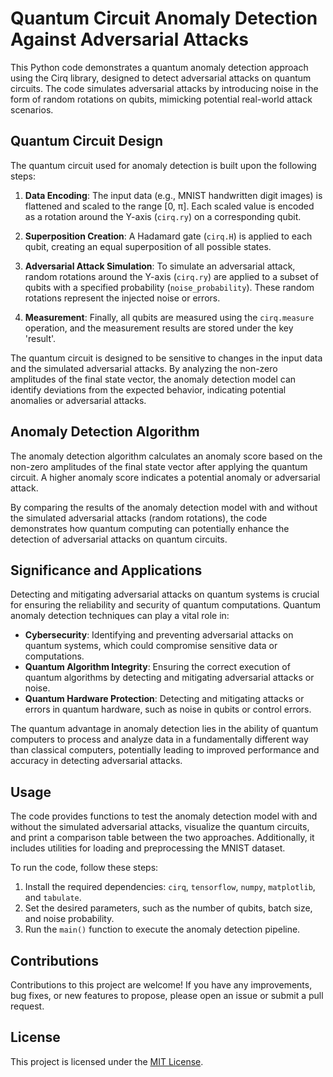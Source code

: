 # Quantum Circuit Anomaly Detection Against Adversarial Attacks

This Python code demonstrates a quantum anomaly detection approach using the Cirq library, designed to detect adversarial attacks on quantum circuits. The code simulates adversarial attacks by introducing noise in the form of random rotations on qubits, mimicking potential real-world attack scenarios.

## Quantum Circuit Design

The quantum circuit used for anomaly detection is built upon the following steps:

1. **Data Encoding**: The input data (e.g., MNIST handwritten digit images) is flattened and scaled to the range [0, π]. Each scaled value is encoded as a rotation around the Y-axis (`cirq.ry`) on a corresponding qubit.

2. **Superposition Creation**: A Hadamard gate (`cirq.H`) is applied to each qubit, creating an equal superposition of all possible states.

3. **Adversarial Attack Simulation**: To simulate an adversarial attack, random rotations around the Y-axis (`cirq.ry`) are applied to a subset of qubits with a specified probability (`noise_probability`). These random rotations represent the injected noise or errors.

4. **Measurement**: Finally, all qubits are measured using the `cirq.measure` operation, and the measurement results are stored under the key 'result'.

The quantum circuit is designed to be sensitive to changes in the input data and the simulated adversarial attacks. By analyzing the non-zero amplitudes of the final state vector, the anomaly detection model can identify deviations from the expected behavior, indicating potential anomalies or adversarial attacks.

## Anomaly Detection Algorithm

The anomaly detection algorithm calculates an anomaly score based on the non-zero amplitudes of the final state vector after applying the quantum circuit. A higher anomaly score indicates a potential anomaly or adversarial attack.

By comparing the results of the anomaly detection model with and without the simulated adversarial attacks (random rotations), the code demonstrates how quantum computing can potentially enhance the detection of adversarial attacks on quantum circuits.

## Significance and Applications

Detecting and mitigating adversarial attacks on quantum systems is crucial for ensuring the reliability and security of quantum computations. Quantum anomaly detection techniques can play a vital role in:

- **Cybersecurity**: Identifying and preventing adversarial attacks on quantum systems, which could compromise sensitive data or computations.
- **Quantum Algorithm Integrity**: Ensuring the correct execution of quantum algorithms by detecting and mitigating adversarial attacks or noise.
- **Quantum Hardware Protection**: Detecting and mitigating attacks or errors in quantum hardware, such as noise in qubits or control errors.

The quantum advantage in anomaly detection lies in the ability of quantum computers to process and analyze data in a fundamentally different way than classical computers, potentially leading to improved performance and accuracy in detecting adversarial attacks.

## Usage

The code provides functions to test the anomaly detection model with and without the simulated adversarial attacks, visualize the quantum circuits, and print a comparison table between the two approaches. Additionally, it includes utilities for loading and preprocessing the MNIST dataset.

To run the code, follow these steps:

1. Install the required dependencies: `cirq`, `tensorflow`, `numpy`, `matplotlib`, and `tabulate`.
2. Set the desired parameters, such as the number of qubits, batch size, and noise probability.
3. Run the `main()` function to execute the anomaly detection pipeline.

## Contributions

Contributions to this project are welcome! If you have any improvements, bug fixes, or new features to propose, please open an issue or submit a pull request.

## License

This project is licensed under the [MIT License](LICENSE).
